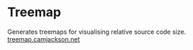 # Treemap

Generates treemaps for visualising relative source code size. [treemap.camjackson.net](https://treemap.camjackson.net)
